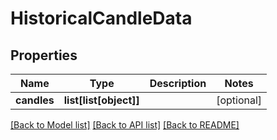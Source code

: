 # HistoricalCandleData

## Properties
Name | Type | Description | Notes
------------ | ------------- | ------------- | -------------
**candles** | **list[list[object]]** |  | [optional] 

[[Back to Model list]](../README.md#documentation-for-models) [[Back to API list]](../README.md#documentation-for-api-endpoints) [[Back to README]](../README.md)

